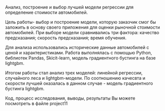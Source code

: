 Анализ, построение и выбор лучшей модели регрессии для определение стоимости автомобилей.

Цель работы- выбор и построение модели, которую заказчик смог бы заложить в основу своего приложения для оценки рыночной стоимости автомобилей. При выборе модели сравнивались три фактора: 
качество предсказания;
скорость предсказания;
время обучения.

Для анализа использовались исторические данные автомобилей с ценой и характеристиками.
Работа выполнялась с помощью Python, библиотек Pandas, Skicit-learn, модель градиентного бустинга на базе lightgbm.

Итогом работы стал анализ трех моделей: линейной регрессии, случайного леса и lightgbm-модели. По соотношению качесвта и скорости лучшей оказалась в данном случае - модель градиентного бустинга lightgbm.

Код, процесс исследования, выводы, результаты Вы можете посмотреть в файле project11


